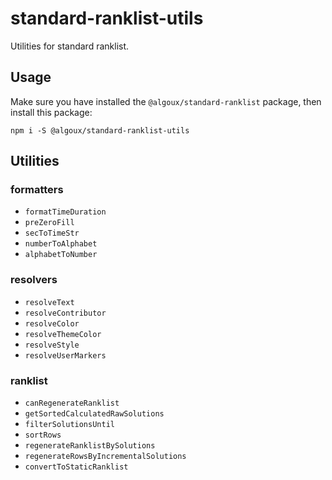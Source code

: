 # standard-ranklist-utils

Utilities for standard ranklist.

## Usage

Make sure you have installed the `@algoux/standard-ranklist` package, then install this package:

```shell
npm i -S @algoux/standard-ranklist-utils
```

## Utilities

### formatters

- `formatTimeDuration`
- `preZeroFill`
- `secToTimeStr`
- `numberToAlphabet`
- `alphabetToNumber`

### resolvers

- `resolveText`
- `resolveContributor`
- `resolveColor`
- `resolveThemeColor`
- `resolveStyle`
- `resolveUserMarkers`

### ranklist

- `canRegenerateRanklist`
- `getSortedCalculatedRawSolutions`
- `filterSolutionsUntil`
- `sortRows`
- `regenerateRanklistBySolutions`
- `regenerateRowsByIncrementalSolutions`
- `convertToStaticRanklist`
